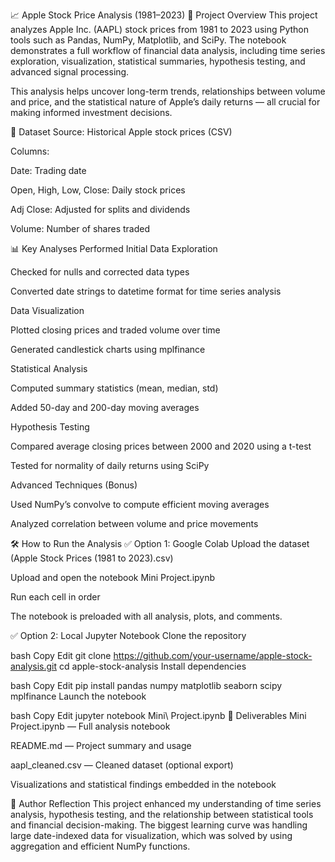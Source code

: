 📈 Apple Stock Price Analysis (1981–2023)
🧠 Project Overview
This project analyzes Apple Inc. (AAPL) stock prices from 1981 to 2023 using Python tools such as Pandas, NumPy, Matplotlib, and SciPy. The notebook demonstrates a full workflow of financial data analysis, including time series exploration, visualization, statistical summaries, hypothesis testing, and advanced signal processing.

This analysis helps uncover long-term trends, relationships between volume and price, and the statistical nature of Apple’s daily returns — all crucial for making informed investment decisions.

📁 Dataset
Source: Historical Apple stock prices (CSV)

Columns:

Date: Trading date

Open, High, Low, Close: Daily stock prices

Adj Close: Adjusted for splits and dividends

Volume: Number of shares traded

📊 Key Analyses Performed
Initial Data Exploration

Checked for nulls and corrected data types

Converted date strings to datetime format for time series analysis

Data Visualization

Plotted closing prices and traded volume over time

Generated candlestick charts using mplfinance

Statistical Analysis

Computed summary statistics (mean, median, std)

Added 50-day and 200-day moving averages

Hypothesis Testing

Compared average closing prices between 2000 and 2020 using a t-test

Tested for normality of daily returns using SciPy

Advanced Techniques (Bonus)

Used NumPy’s convolve to compute efficient moving averages

Analyzed correlation between volume and price movements

🛠️ How to Run the Analysis
✅ Option 1: Google Colab
Upload the dataset (Apple Stock Prices (1981 to 2023).csv)

Upload and open the notebook Mini Project.ipynb

Run each cell in order

The notebook is preloaded with all analysis, plots, and comments.

✅ Option 2: Local Jupyter Notebook
Clone the repository

bash
Copy
Edit
git clone https://github.com/your-username/apple-stock-analysis.git
cd apple-stock-analysis
Install dependencies

bash
Copy
Edit
pip install pandas numpy matplotlib seaborn scipy mplfinance
Launch the notebook

bash
Copy
Edit
jupyter notebook Mini\ Project.ipynb
📌 Deliverables
Mini Project.ipynb — Full analysis notebook

README.md — Project summary and usage

aapl_cleaned.csv — Cleaned dataset (optional export)

Visualizations and statistical findings embedded in the notebook

🧠 Author Reflection
This project enhanced my understanding of time series analysis, hypothesis testing, and the relationship between statistical tools and financial decision-making. The biggest learning curve was handling large date-indexed data for visualization, which was solved by using aggregation and efficient NumPy functions.
